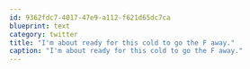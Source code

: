 ```yaml
---
id: 9362fdc7-4017-47e9-a112-f621d65dc7ca
blueprint: text
category: twitter
title: "I'm about ready for this cold to go the F away."
caption: "I'm about ready for this cold to go the F away."
---
```

